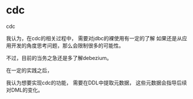 # cdc
cdc

我认为，在cdc的相关过程中，
需要对jdbc的裸使用有一定的了解
如果还是从应用开发的角度思考问题，那么会限制很多的可能性。

不过，目前的当务之急还是多了解debezium。


在一定的实践之后，

我认为想要实现cdc的功能，
需要在DDL中提取元数据，
这些元数据会指导后续对DML的变化。

